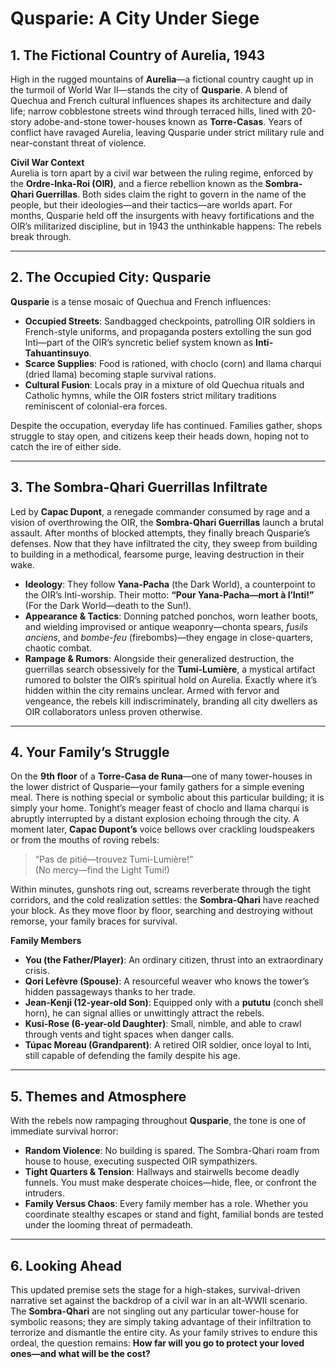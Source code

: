 # Qusparie: A City Under Siege

## 1. The Fictional Country of Aurelia, 1943
High in the rugged mountains of **Aurelia**—a fictional country caught up in the turmoil of World War II—stands the city of **Qusparie**. A blend of Quechua and French cultural influences shapes its architecture and daily life; narrow cobblestone streets wind through terraced hills, lined with 20-story adobe-and-stone tower-houses known as **Torre-Casas**. Years of conflict have ravaged Aurelia, leaving Qusparie under strict military rule and near-constant threat of violence.

**Civil War Context**  
Aurelia is torn apart by a civil war between the ruling regime, enforced by the **Ordre-Inka-Roi (OIR)**, and a fierce rebellion known as the **Sombra-Qhari Guerrillas**. Both sides claim the right to govern in the name of the people, but their ideologies—and their tactics—are worlds apart. For months, Qusparie held off the insurgents with heavy fortifications and the OIR’s militarized discipline, but in 1943 the unthinkable happens: The rebels break through.

---

## 2. The Occupied City: Qusparie
**Qusparie** is a tense mosaic of Quechua and French influences:

- **Occupied Streets**: Sandbagged checkpoints, patrolling OIR soldiers in French-style uniforms, and propaganda posters extolling the sun god Inti—part of the OIR’s syncretic belief system known as **Inti-Tahuantinsuyo**.  
- **Scarce Supplies**: Food is rationed, with choclo (corn) and llama charqui (dried llama) becoming staple survival rations.  
- **Cultural Fusion**: Locals pray in a mixture of old Quechua rituals and Catholic hymns, while the OIR fosters strict military traditions reminiscent of colonial-era forces.

Despite the occupation, everyday life has continued. Families gather, shops struggle to stay open, and citizens keep their heads down, hoping not to catch the ire of either side.

---

## 3. The Sombra-Qhari Guerrillas Infiltrate
Led by **Capac Dupont**, a renegade commander consumed by rage and a vision of overthrowing the OIR, the **Sombra-Qhari Guerrillas** launch a brutal assault. After months of blocked attempts, they finally breach Qusparie’s defenses. Now that they have infiltrated the city, they sweep from building to building in a methodical, fearsome purge, leaving destruction in their wake.

- **Ideology**: They follow **Yana-Pacha** (the Dark World), a counterpoint to the OIR’s Inti-worship. Their motto: **“Pour Yana-Pacha—mort à l’Inti!”** (For the Dark World—death to the Sun!).  
- **Appearance & Tactics**: Donning patched ponchos, worn leather boots, and wielding improvised or antique weaponry—chonta spears, _fusils anciens_, and _bombe-feu_ (firebombs)—they engage in close-quarters, chaotic combat.  
- **Rampage & Rumors**: Alongside their generalized destruction, the guerrillas search obsessively for the **Tumi-Lumière**, a mystical artifact rumored to bolster the OIR’s spiritual hold on Aurelia. Exactly where it’s hidden within the city remains unclear. Armed with fervor and vengeance, the rebels kill indiscriminately, branding all city dwellers as OIR collaborators unless proven otherwise.

---

## 4. Your Family’s Struggle
On the **9th floor** of a **Torre-Casa de Runa**—one of many tower-houses in the lower district of Qusparie—your family gathers for a simple evening meal. There is nothing special or symbolic about this particular building; it is simply your home. Tonight’s meager feast of choclo and llama charqui is abruptly interrupted by a distant explosion echoing through the city. A moment later, **Capac Dupont’s** voice bellows over crackling loudspeakers or from the mouths of roving rebels:

> “Pas de pitié—trouvez Tumi-Lumière!”  
> (No mercy—find the Light Tumi!)

Within minutes, gunshots ring out, screams reverberate through the tight corridors, and the cold realization settles: the **Sombra-Qhari** have reached your block. As they move floor by floor, searching and destroying without remorse, your family braces for survival.

**Family Members**  
- **You (the Father/Player)**: An ordinary citizen, thrust into an extraordinary crisis.  
- **Qori Lefèvre (Spouse)**: A resourceful weaver who knows the tower’s hidden passageways thanks to her trade.  
- **Jean-Kenji (12-year-old Son)**: Equipped only with a **pututu** (conch shell horn), he can signal allies or unwittingly attract the rebels.  
- **Kusi-Rose (6-year-old Daughter)**: Small, nimble, and able to crawl through vents and tight spaces when danger calls.  
- **Túpac Moreau (Grandparent)**: A retired OIR soldier, once loyal to Inti, still capable of defending the family despite his age.

---

## 5. Themes and Atmosphere
With the rebels now rampaging throughout **Qusparie**, the tone is one of immediate survival horror:

- **Random Violence**: No building is spared. The Sombra-Qhari roam from house to house, executing suspected OIR sympathizers.  
- **Tight Quarters & Tension**: Hallways and stairwells become deadly funnels. You must make desperate choices—hide, flee, or confront the intruders.  
- **Family Versus Chaos**: Every family member has a role. Whether you coordinate stealthy escapes or stand and fight, familial bonds are tested under the looming threat of permadeath.

---

## 6. Looking Ahead
This updated premise sets the stage for a high-stakes, survival-driven narrative set against the backdrop of a civil war in an alt-WWII scenario. The **Sombra-Qhari** are not singling out any particular tower-house for symbolic reasons; they are simply taking advantage of their infiltration to terrorize and dismantle the entire city. As your family strives to endure this ordeal, the question remains: **How far will you go to protect your loved ones—and what will be the cost?**

